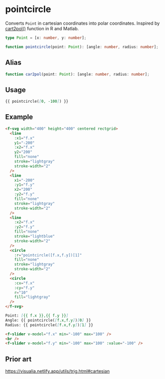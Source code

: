 # pointcircle

Converts `Point` in cartesian coordinates into polar coordinates. Inspired by [cart2pol()](https://rdrr.io/github/jaredlander/useful/man/cart2pol.html) function in R and Matlab.

```ts
type Point = [x: number, y: number];

function pointcircle(point: Point): [angle: number, radius: number];
```

## Alias

```ts
function car2pol(point: Point): [angle: number, radius: number];
```

## Usage

```md
{{ pointcircle([0, -100]) }}
```

## Example

```md
<f-svg width="400" height="400" centered rectgrid>
  <line
    :x1="f.x"
    y1="-200"
    :x2="f.x"
    y2="200"
    fill="none"
    stroke="lightgray"
    stroke-width="2"
  />
  <line
    x1="-200"
    :y1="f.y"
    x2="200"
    :y2="f.y"
    fill="none"
    stroke="lightgray"
    stroke-width="2"
  />
  <line
    :x2="f.x"
    :y2="f.y"
    fill="none"
    stroke="lightblue"
    stroke-width="2"
  />
  <circle
    :r="pointcircle([f.x,f.y])[1]"
    fill="none"
    stroke="lightgray"
    stroke-width="2"
  />
  <circle
    :cx="f.x"
    :cy="f.y"
    r="10"
    fill="lightgray"
  />
</f-svg>

Point: [{{ f.x }},{{ f.y }}]
Angle: {{ pointcircle([f.x,f.y])[0] }}
Radius: {{ pointcircle([f.x,f.y])[1] }}

<f-slider v-model="f.x" min="-100" max="100" />
<br />
<f-slider v-model="f.y" min="-100" max="100" :value="-100" />
```

## Prior art

https://visualia.netlify.app/utils/trig.html#cartesian
